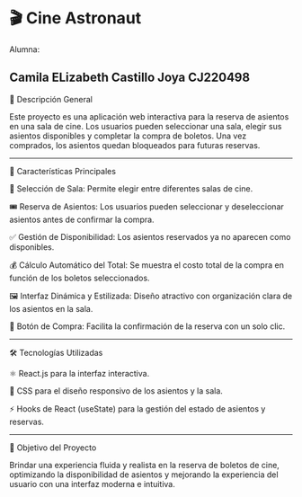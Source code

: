 <h1>🎬 Cine Astronaut</h1>

Alumna:

Camila ELizabeth Castillo Joya CJ220498
----------------------------------------------------------------------------------------------------------------------------------
📌 Descripción General

Este proyecto es una aplicación web interactiva para la reserva de asientos en una sala de cine. Los usuarios pueden seleccionar una sala, elegir sus asientos disponibles y completar la compra de boletos. Una vez comprados, los asientos quedan bloqueados para futuras reservas.

--------------------------------------------------------------------------------------------------------------------------------------------
🚀 Características Principales

📍 Selección de Sala: Permite elegir entre diferentes salas de cine.

🎟️ Reserva de Asientos: Los usuarios pueden seleccionar y deseleccionar asientos antes de confirmar la compra.

✅ Gestión de Disponibilidad: Los asientos reservados ya no aparecen como disponibles.

💰 Cálculo Automático del Total: Se muestra el costo total de la compra en función de los boletos seleccionados.

🖼️ Interfaz Dinámica y Estilizada: Diseño atractivo con organización clara de los asientos en la sala.

🛒 Botón de Compra: Facilita la confirmación de la reserva con un solo clic.

-----------------------------------------------------------------------------------------------------------------------------------------------

🛠️ Tecnologías Utilizadas

⚛️ React.js para la interfaz interactiva.

🎨 CSS para el diseño responsivo de los asientos y la sala.

⚡ Hooks de React (useState) para la gestión del estado de asientos y reservas.

---------------------------------------------------------------------------------------------------------------------------------------------------
🎯 Objetivo del Proyecto

Brindar una experiencia fluida y realista en la reserva de boletos de cine, optimizando la disponibilidad de asientos y mejorando la experiencia del usuario con una interfaz moderna e intuitiva.
